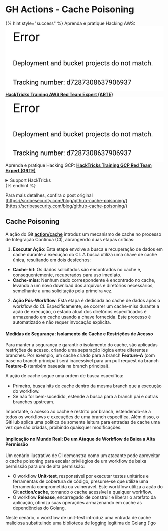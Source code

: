 # GH Actions - Cache Poisoning

{% hint style="success" %}
Aprenda e pratique Hacking AWS:<img src="../../../.gitbook/assets/image (1) (1).png" alt="" data-size="line">[**HackTricks Training AWS Red Team Expert (ARTE)**](https://training.hacktricks.xyz/courses/arte)<img src="../../../.gitbook/assets/image (1) (1).png" alt="" data-size="line">\
Aprenda e pratique Hacking GCP: <img src="../../../.gitbook/assets/image (2).png" alt="" data-size="line">[**HackTricks Training GCP Red Team Expert (GRTE)**<img src="../../../.gitbook/assets/image (2).png" alt="" data-size="line">](https://training.hacktricks.xyz/courses/grte)

<details>

<summary>Support HackTricks</summary>

* Confira os [**planos de assinatura**](https://github.com/sponsors/carlospolop)!
* **Junte-se ao** 💬 [**grupo do Discord**](https://discord.gg/hRep4RUj7f) ou ao [**grupo do telegram**](https://t.me/peass) ou **siga**-nos no **Twitter** 🐦 [**@hacktricks\_live**](https://twitter.com/hacktricks\_live)**.**
* **Compartilhe truques de hacking enviando PRs para os repositórios do** [**HackTricks**](https://github.com/carlospolop/hacktricks) e [**HackTricks Cloud**](https://github.com/carlospolop/hacktricks-cloud).

</details>
{% endhint %}

Para mais detalhes, confira o post original [https://scribesecurity.com/blog/github-cache-poisoning/](https://scribesecurity.com/blog/github-cache-poisoning/)

## Cache Poisoning

A ação do Git [**action/cache**](https://github.com/actions/cache) introduz um mecanismo de cache no processo de Integração Contínua (CI), abrangendo duas etapas críticas:

1. **Executar Ação**: Esta etapa envolve a busca e recuperação de dados em cache durante a execução do CI. A busca utiliza uma chave de cache única, resultando em dois desfechos:
* **Cache-hit**: Os dados solicitados são encontrados no cache e, consequentemente, recuperados para uso imediato.
* **Cache-miss**: Nenhum dado correspondente é encontrado no cache, levando a um novo download dos arquivos e diretórios necessários, semelhante a uma solicitação pela primeira vez.
2. **Ação Pós-Workflow**: Esta etapa é dedicada ao cache de dados após o workflow do CI. Especificamente, se ocorrer um cache-miss durante a ação de execução, o estado atual dos diretórios especificados é armazenado em cache usando a chave fornecida. Este processo é automatizado e não requer invocação explícita.

#### Medidas de Segurança: Isolamento de Cache e Restrições de Acesso

Para manter a segurança e garantir o isolamento do cache, são aplicadas restrições de acesso, criando uma separação lógica entre diferentes branches. Por exemplo, um cache criado para a branch **Feature-A** (com base na branch principal) será inacessível para um pull request da branch **Feature-B** (também baseada na branch principal).

A ação de cache segue uma ordem de busca específica:

* Primeiro, busca hits de cache dentro da mesma branch que a execução do workflow.
* Se não for bem-sucedido, estende a busca para a branch pai e outras branches upstream.

Importante, o acesso ao cache é restrito por branch, estendendo-se a todos os workflows e execuções de uma branch específica. Além disso, o GitHub aplica uma política de somente leitura para entradas de cache uma vez que são criadas, proibindo quaisquer modificações.

#### Implicação no Mundo Real: De um Ataque de Workflow de Baixa a Alta Permissão

Um cenário ilustrativo de CI demonstra como um atacante pode aproveitar o cache poisoning para escalar privilégios de um workflow de baixa permissão para um de alta permissão:

* O workflow **Unit-test**, responsável por executar testes unitários e ferramentas de cobertura de código, presume-se que utilize uma ferramenta comprometida ou vulnerável. Este workflow utiliza a ação do Git **action/cache**, tornando o cache acessível a qualquer workflow.
* O workflow **Release**, encarregado de construir e liberar o artefato da aplicação, otimiza suas operações armazenando em cache as dependências do Golang.

Neste cenário, o workflow de unit-test introduz uma entrada de cache maliciosa substituindo uma biblioteca de logging legítima do Golang (\`go
